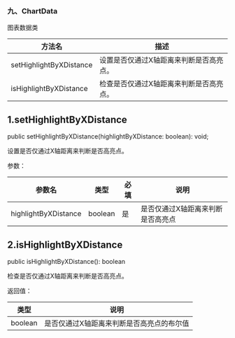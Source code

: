 ### **九、ChartData**

图表数据类

| 方法名                  | 描述                                    |
| ----------------------- | --------------------------------------- |
| setHighlightByXDistance | 设置是否仅通过X轴距离来判断是否高亮点。 |
| isHighlightByXDistance  | 检查是否仅通过X轴距离来判断是否高亮点。 |

## **1.setHighlightByXDistance**

public setHighlightByXDistance(highlightByXDistance: boolean): void;

设置是否仅通过X轴距离来判断是否高亮点。

参数：

| 参数名 | 类型      | 必填 | 说明                       |
| ------ |---------| ---- |--------------------------|
| highlightByXDistance  | boolean | 是   | 是否仅通过X轴距离来判断是否高亮点 |

## **2.isHighlightByXDistance**

public isHighlightByXDistance(): boolean

检查是否仅通过X轴距离来判断是否高亮点。

返回值：

| 类型      | 说明     |
|---------|--------|
| boolean | 是否仅通过X轴距离来判断是否高亮点的布尔值 |
